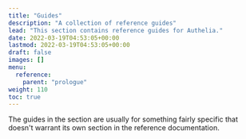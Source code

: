 ```yaml
---
title: "Guides"
description: "A collection of reference guides"
lead: "This section contains reference guides for Authelia."
date: 2022-03-19T04:53:05+00:00
lastmod: 2022-03-19T04:53:05+00:00
draft: false
images: []
menu:
  reference:
    parent: "prologue"
weight: 110
toc: true
---
```


The guides in the section are usually for something fairly specific that doesn't warrant its own section in the
reference documentation.
